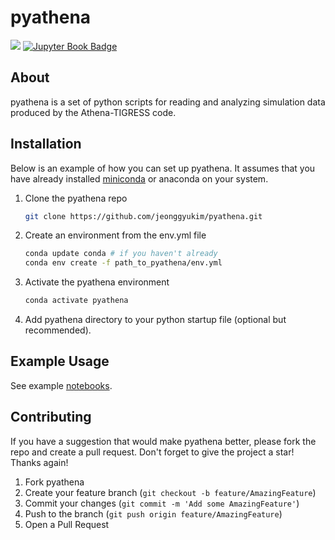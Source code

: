 # pyathena

[<img src="https://img.shields.io/badge/DOI-doinumber-blue">](https://doi.org/)
[![Jupyter Book Badge](https://jupyterbook.org/badge.svg)](https://changgoo.github.io/pyathena-1/intro.html)

<div id="top"></div>
<!--
*** README.md template Shamelessly taken from
*** https://raw.githubusercontent.com/othneildrew/Best-README-Template/master/README.md
-->

## About

pyathena is a set of python scripts for reading and analyzing simulation data produced by the Athena-TIGRESS code.

## Installation

Below is an example of how you can set up pyathena. It assumes that you have already installed [miniconda](https://docs.conda.io/en/latest/miniconda.html) or anaconda on your system.

1. Clone the pyathena repo
   ```sh
   git clone https://github.com/jeonggyukim/pyathena.git
   ```
3. Create an environment from the env.yml file
   ```sh
   conda update conda # if you haven't already
   conda env create -f path_to_pyathena/env.yml
   ```
4. Activate the pyathena environment
   ```sh
   conda activate pyathena
   ```
5. Add pyathena directory to your python startup file (optional but recommended).

## Example Usage

See example [notebooks](../notebook).

## Contributing

If you have a suggestion that would make pyathena better, please fork the repo and create a pull request.
Don't forget to give the project a star! Thanks again!

1. Fork pyathena
2. Create your feature branch (`git checkout -b feature/AmazingFeature`)
3. Commit your changes (`git commit -m 'Add some AmazingFeature'`)
4. Push to the branch (`git push origin feature/AmazingFeature`)
5. Open a Pull Request

